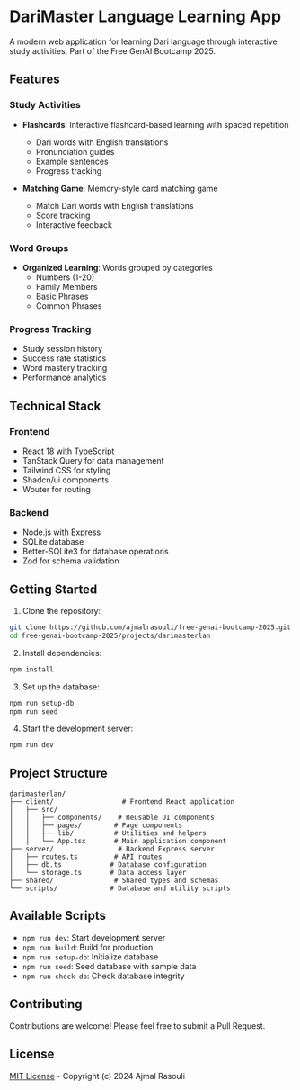 # DariMaster Language Learning App

A modern web application for learning Dari language through interactive study activities. Part of the Free GenAI Bootcamp 2025.

## Features

### Study Activities
- **Flashcards**: Interactive flashcard-based learning with spaced repetition
  - Dari words with English translations
  - Pronunciation guides
  - Example sentences
  - Progress tracking

- **Matching Game**: Memory-style card matching game
  - Match Dari words with English translations
  - Score tracking
  - Interactive feedback

### Word Groups
- **Organized Learning**: Words grouped by categories
  - Numbers (1-20)
  - Family Members
  - Basic Phrases
  - Common Phrases

### Progress Tracking
- Study session history
- Success rate statistics
- Word mastery tracking
- Performance analytics

## Technical Stack

### Frontend
- React 18 with TypeScript
- TanStack Query for data management
- Tailwind CSS for styling
- Shadcn/ui components
- Wouter for routing

### Backend
- Node.js with Express
- SQLite database
- Better-SQLite3 for database operations
- Zod for schema validation

## Getting Started

1. Clone the repository:
```bash
git clone https://github.com/ajmalrasouli/free-genai-bootcamp-2025.git
cd free-genai-bootcamp-2025/projects/darimasterlan
```

2. Install dependencies:
```bash
npm install
```

3. Set up the database:
```bash
npm run setup-db
npm run seed
```

4. Start the development server:
```bash
npm run dev
```

## Project Structure
```
darimasterlan/
├── client/                 # Frontend React application
│   ├── src/
│   │   ├── components/    # Reusable UI components
│   │   ├── pages/        # Page components
│   │   ├── lib/          # Utilities and helpers
│   │   └── App.tsx       # Main application component
├── server/                # Backend Express server
│   ├── routes.ts         # API routes
│   ├── db.ts            # Database configuration
│   └── storage.ts       # Data access layer
├── shared/               # Shared types and schemas
└── scripts/             # Database and utility scripts
```

## Available Scripts
- `npm run dev`: Start development server
- `npm run build`: Build for production
- `npm run setup-db`: Initialize database
- `npm run seed`: Seed database with sample data
- `npm run check-db`: Check database integrity

## Contributing

Contributions are welcome! Please feel free to submit a Pull Request.

## License

[MIT License](LICENSE) - Copyright (c) 2024 Ajmal Rasouli
